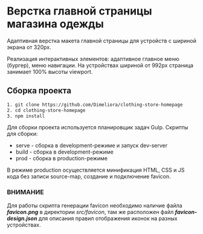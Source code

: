 # Верстка главной страницы магазина одежды

Адаптивная верстка макета главной страницы для устройств с шириной экрана от 320px.

Реализация интерактивных элементов: адаптивное главное меню (бургер), меню навигации. На устройствах шириной от 992px страница занимает 100% высоты viewport.

## Сборка проекта

```bash
1. git clone https://github.com/Dimeliora/clothing-store-homepage
2. cd clothing-store-homepage
3. npm install
```

Для сборки проекта используется планировщик задач Gulp.
Скрипты для сборки:

-   serve - сборка в development-режиме и запуск dev-server
-   build - сборка в development-режиме
-   prod - сборка в production-режиме

В режиме production осуществляется минификация HTML, CSS и JS кода без записи source-map, создание и подключение favicon.

### ВНИМАНИЕ

Для работы скрипта генерации favicon необходимо наличие файла **_favicon.png_** в директории _src/favicon_, там же расположен файл **_favicon-design.json_** для описания правил отображения иконок на разных устройствах.

